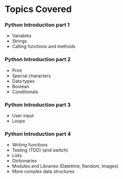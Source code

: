 # Topics Covered

### Python Introduction part 1
* Variables
* Strings
* Calling functions and methods

### Python Introduction part 2
* Print
* Special characters
* Data types
* Boolean
* Conditionals

### Python Introduction part 3
* User input
* Loops

### Python Introduction part 4
* Writing functions
* Testing (TDD) (and switch)
* Lists
* Dictionaries
* Modules and Libraries (Datetime, Random, Images)
* More complex data structures
